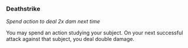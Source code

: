 
### Deathstrike

_Spend action to deal 2x dam next time_

You may spend an action studying your subject. On your next successful attack against that subject, you deal double damage.
